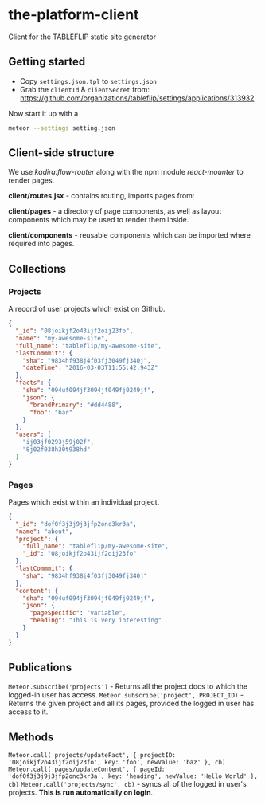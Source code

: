 # the-platform-client

Client for the TABLEFLIP static site generator

## Getting started

- Copy `settings.json.tpl` to `settings.json`
- Grab the `clientId` & `clientSecret` from: https://github.com/organizations/tableflip/settings/applications/313932

Now start it up with a

```sh
meteor --settings setting.json
```

## Client-side structure

We use *kadira:flow-router* along with the npm module *react-mounter* to render pages.

**client/routes.jsx** - contains routing, imports pages from:

**client/pages** - a directory of page components, as well as layout components which may be used to render them inside.

**client/components** - reusable components which can be imported where required into pages.

## Collections

### Projects

A record of user projects which exist on Github.

```json
{
  "_id": "08joikjf2o43ijf2oij23fo",
  "name": "my-awesome-site",
  "full_name": "tableflip/my-awesome-site",
  "lastCommmit": {
    "sha": "9834hf938j4f03fj3049fj340j",
    "dateTime": "2016-03-03T11:55:42.943Z"
  },
  "facts": {
    "sha": "094uf094jf3094jf049fj0249jf",
    "json": {
      "brandPrimary": "#dd4488",
      "foo": "bar"
    }
  },
  "users": [
    "ij03jf0293j59j02f",
    "8j02f038h30t938hd"
  ]
}
```

### Pages

Pages which exist within an individual project.

```json
{
  "_id": "dof0f3j3j9j3jfp2onc3kr3a",
  "name": "about",
  "project": {
    "full_name": "tableflip/my-awesome-site",
    "_id": "08joikjf2o43ijf2oij23fo"
  },
  "lastCommmit": {
    "sha": "9834hf938j4f03fj3049fj340j"
  },
  "content": {
    "sha": "094uf094jf3094jf049fj0249jf",
    "json": {
      "pageSpecific": "variable",
      "heading": "This is very interesting"
    }
  }
}
```

## Publications

`Meteor.subscribe('projects')` - Returns all the project docs to which the logged-in user has access.
`Meteor.subscribe('project', PROJECT_ID)` - Returns the given project and all its pages, provided the logged in user has access to it.

## Methods

`Meteor.call('projects/updateFact', { projectID: '08joikjf2o43ijf2oij23fo', key: 'foo', newValue: 'baz' }, cb)`
`Meteor.call('pages/updateContent', { pageId: 'dof0f3j3j9j3jfp2onc3kr3a', key: 'heading', newValue: 'Hello World' }, cb)`
`Meteor.call('projects/sync', cb)` - syncs all of the logged in user's projects.  **This is run automatically on login**.
